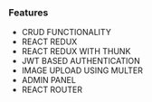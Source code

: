 
### Features

* CRUD FUNCTIONALITY
* REACT REDUX
* REACT REDUX WITH THUNK
* JWT BASED AUTHENTICATION
* IMAGE UPLOAD USING MULTER
* ADMIN PANEL
* REACT ROUTER
